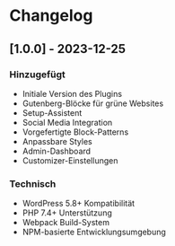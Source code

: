 # Changelog

## [1.0.0] - 2023-12-25

### Hinzugefügt
- Initiale Version des Plugins
- Gutenberg-Blöcke für grüne Websites
- Setup-Assistent
- Social Media Integration
- Vorgefertigte Block-Patterns
- Anpassbare Styles
- Admin-Dashboard
- Customizer-Einstellungen

### Technisch
- WordPress 5.8+ Kompatibilität
- PHP 7.4+ Unterstützung
- Webpack Build-System
- NPM-basierte Entwicklungsumgebung 